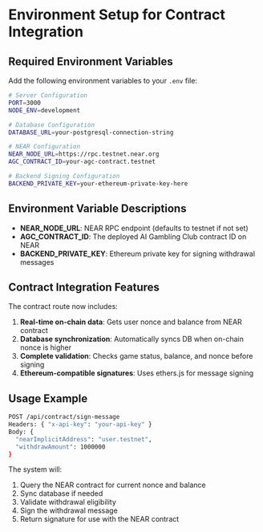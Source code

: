 # Environment Setup for Contract Integration

## Required Environment Variables

Add the following environment variables to your `.env` file:

```bash
# Server Configuration
PORT=3000
NODE_ENV=development

# Database Configuration
DATABASE_URL=your-postgresql-connection-string

# NEAR Configuration
NEAR_NODE_URL=https://rpc.testnet.near.org
AGC_CONTRACT_ID=your-agc-contract.testnet

# Backend Signing Configuration
BACKEND_PRIVATE_KEY=your-ethereum-private-key-here
```

## Environment Variable Descriptions

- **NEAR_NODE_URL**: NEAR RPC endpoint (defaults to testnet if not set)
- **AGC_CONTRACT_ID**: The deployed AI Gambling Club contract ID on NEAR
- **BACKEND_PRIVATE_KEY**: Ethereum private key for signing withdrawal messages

## Contract Integration Features

The contract route now includes:

1. **Real-time on-chain data**: Gets user nonce and balance from NEAR contract
2. **Database synchronization**: Automatically syncs DB when on-chain nonce is higher
3. **Complete validation**: Checks game status, balance, and nonce before signing
4. **Ethereum-compatible signatures**: Uses ethers.js for message signing

## Usage Example

```bash
POST /api/contract/sign-message
Headers: { "x-api-key": "your-api-key" }
Body: {
  "nearImplicitAddress": "user.testnet",
  "withdrawAmount": 1000000
}
```

The system will:
1. Query the NEAR contract for current nonce and balance
2. Sync database if needed
3. Validate withdrawal eligibility
4. Sign the withdrawal message
5. Return signature for use with the NEAR contract 